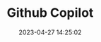 ---
title: Github Copilot
excerpt: Your AI pair programmer
index_img: https://techcommunity.microsoft.com/t5/image/serverpage/image-id/439603i2263F871BE5D381D
banner_img: https://github.githubassets.com/images/modules/site/social-cards/copilot-ga.png
tags: [Coding]
category_bar: true
categories: [Coding]
date: 2023-04-27 14:25:02
---